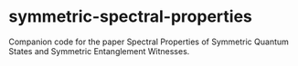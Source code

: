# symmetric-spectral-properties
Companion code for the paper Spectral Properties of Symmetric Quantum States and Symmetric Entanglement Witnesses.
